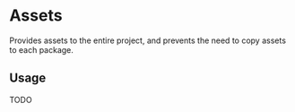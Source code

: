 # Assets

Provides assets to the entire project, and prevents the need to copy assets to each package.

## Usage

TODO
